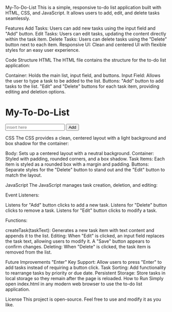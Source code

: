 My-To-Do-List
This is a simple, responsive to-do list application built with HTML, CSS, and JavaScript. It allows users to add, edit, and delete tasks seamlessly.

Features
Add Tasks: Users can add new tasks using the input field and "Add" button.
Edit Tasks: Users can edit tasks, updating the content directly within the task item.
Delete Tasks: Users can delete tasks using the "Delete" button next to each item.
Responsive UI: Clean and centered UI with flexible styles for an easy user experience.

Code Structure
HTML
The HTML file contains the structure for the to-do list application:

Container: Holds the main list, input field, and buttons.
Input Field: Allows the user to type a task to be added to the list.
Buttons:
"Add" button to add tasks to the list.
"Edit" and "Delete" buttons for each task item, providing editing and deletion options.
<div class="container">
  <h1>My-To-Do-List</h1>
  <input type="text" id="myToDo" placeholder="insert here">
  <button id="myButton">Add</button>
  <ol id="listItems"></ol>
</div>

CSS
The CSS provides a clean, centered layout with a light background and box shadow for the container:

Body: Sets up a centered layout with a neutral background.
Container: Styled with padding, rounded corners, and a box shadow.
Task Items: Each item is styled as a rounded box with a margin and padding.
Buttons: Separate styles for the "Delete" button to stand out and the "Edit" button to match the layout.


JavaScript
The JavaScript manages task creation, deletion, and editing:

Event Listeners:

Listens for "Add" button clicks to add a new task.
Listens for "Delete" button clicks to remove a task.
Listens for "Edit" button clicks to modify a task.

Functions:

createTask(taskText): Generates a new task item with text content and appends it to the list.
Editing: When "Edit" is clicked, an input field replaces the task text, allowing users to modify it. A "Save" button appears to confirm changes.
Deleting: When "Delete" is clicked, the task item is removed from the list.

Future Improvements
"Enter" Key Support: Allow users to press "Enter" to add tasks instead of requiring a button click.
Task Sorting: Add functionality to rearrange tasks by priority or due date.
Persistent Storage: Store tasks in local storage so they remain after the page is reloaded.
How to Run
Simply open index.html in any modern web browser to use the to-do list application.

License
This project is open-source. Feel free to use and modify it as you like.
